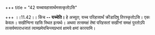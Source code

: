 +++
title = "42 यच्चावहासार्थमसत्कृतोऽसि"

+++
।।11.42।। किंच **-- यच्चेति।** हे अच्युत; यच्च परिहासार्थं क्रीडादिषु
तिरस्कृतोऽसि। एकः केवलः। सखीन्विना रहसि स्थित इत्यर्थः। अथवा तत्समक्षं
तेषां परिहसतां सखीनां समक्षं पुरतोऽपि तत्सर्वमपराधजातं
त्वामप्रमेयचिन्त्यप्रभावं क्षामये क्षमां कारयामि।
